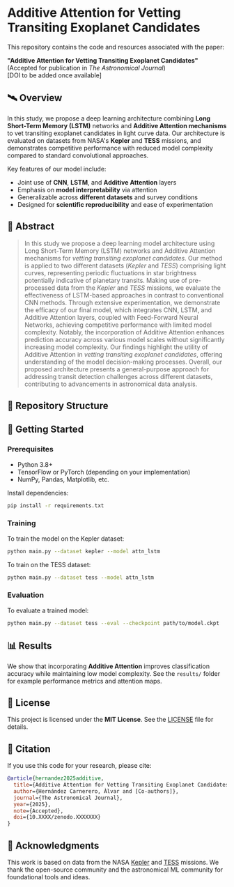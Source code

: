 # Additive Attention for Vetting Transiting Exoplanet Candidates

This repository contains the code and resources associated with the paper:

**"Additive Attention for Vetting Transiting Exoplanet Candidates"**  
(Accepted for publication in *The Astronomical Journal*)  
[DOI to be added once available]

## 🛰️ Overview

In this study, we propose a deep learning architecture combining **Long Short-Term Memory (LSTM)** networks and **Additive Attention mechanisms** to vet transiting exoplanet candidates in light curve data. Our architecture is evaluated on datasets from NASA's **Kepler** and **TESS** missions, and demonstrates competitive performance with reduced model complexity compared to standard convolutional approaches.

Key features of our model include:

- Joint use of **CNN**, **LSTM**, and **Additive Attention** layers
- Emphasis on **model interpretability** via attention
- Generalizable across **different datasets** and survey conditions
- Designed for **scientific reproducibility** and ease of experimentation

## 🔬 Abstract

> In this study we propose a deep learning model architecture using Long Short-Term Memory (LSTM) networks and Additive Attention mechanisms for *vetting transiting exoplanet candidates*. Our method is applied to two different datasets (*Kepler* and *TESS*) comprising light curves, representing periodic fluctuations in star brightness potentially indicative of planetary transits. Making use of pre-processed data from the *Kepler* and *TESS* missions, we evaluate the effectiveness of LSTM-based approaches in contrast to conventional CNN methods. Through extensive experimentation, we demonstrate the efficacy of our final model, which integrates CNN, LSTM, and Additive Attention layers, coupled with Feed-Forward Neural Networks, achieving competitive performance with limited model complexity. Notably, the incorporation of Additive Attention enhances prediction accuracy across various model scales without significantly increasing model complexity. Our findings highlight the utility of Additive Attention in *vetting transiting exoplanet candidates*, offering understanding of the model decision-making processes. Overall, our proposed architecture presents a general-purpose approach for addressing transit detection challenges across different datasets, contributing to advancements in astronomical data analysis.

## 📁 Repository Structure

## 🚀 Getting Started

### Prerequisites

- Python 3.8+
- TensorFlow or PyTorch (depending on your implementation)
- NumPy, Pandas, Matplotlib, etc.

Install dependencies:

```bash
pip install -r requirements.txt
```

### Training

To train the model on the Kepler dataset:

```bash
python main.py --dataset kepler --model attn_lstm
```

To train on the TESS dataset:

```bash
python main.py --dataset tess --model attn_lstm
```

### Evaluation

To evaluate a trained model:

```bash
python main.py --dataset tess --eval --checkpoint path/to/model.ckpt
```

## 📊 Results

We show that incorporating **Additive Attention** improves classification accuracy while maintaining low model complexity. See the ```results/``` folder for example performance metrics and attention maps.

## 📜 License

This project is licensed under the **MIT License**. See the [LICENSE](LICENSE) file for details.

## 📖 Citation

If you use this code for your research, please cite:

```bibtex
@article{hernandez2025additive,
  title={Additive Attention for Vetting Transiting Exoplanet Candidates},
  author={Hernández Carnerero, Àlvar and [Co-authors]},
  journal={The Astronomical Journal},
  year={2025},
  note={Accepted},
  doi={10.XXXX/zenodo.XXXXXXX}
}
```

## 🙌 Acknowledgments

This work is based on data from the NASA [Kepler](https://www.nasa.gov/mission_pages/kepler/main/index.html) and [TESS](https://tess.mit.edu/) missions. We thank the open-source community and the astronomical ML community for foundational tools and ideas.

